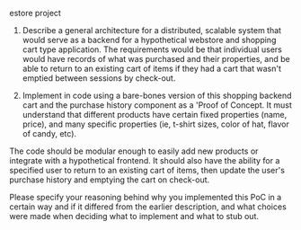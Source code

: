 
estore project

1. Describe a general architecture for a distributed, scalable system that would serve as a backend for a hypothetical webstore and shopping cart type application. The requirements would be that individual users would have records of what was purchased and their properties, and be able to return to an existing cart of items if they had a cart that wasn't emptied between sessions by check-out.


2. Implement in code using a bare-bones version of this shopping backend cart and the purchase history component as a 'Proof of Concept. It must understand that different products have certain fixed properties (name, price), and many specific properties (ie, t-shirt sizes, color of hat, flavor of candy, etc). 


The code should be modular enough to easily add new products or integrate with a hypothetical frontend. It should also have the ability for a specified user to return to an existing cart of items, then update the user's purchase history and emptying the cart on check-out.


Please specify your reasoning behind why you implemented this PoC in a certain way and if it differed from the earlier description, and what choices were made when deciding what to implement and what to stub out.

